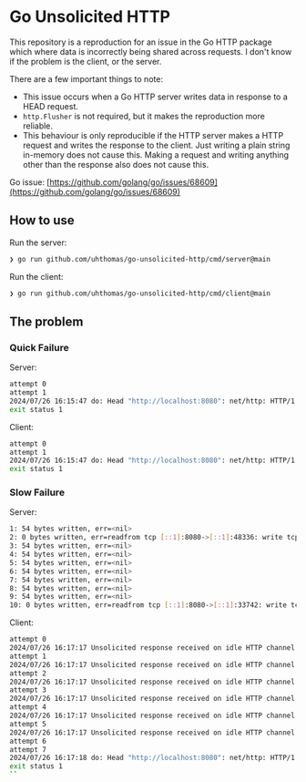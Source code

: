 # Go Unsolicited HTTP

This repository is a reproduction for an issue in the Go HTTP package which
where data is incorrectly being shared across requests. I don't know if the
problem is the client, or the server.

There are a few important things to note:

- This issue occurs when a Go HTTP server writes data in response to a HEAD
  request.
- `http.Flusher` is not required, but it makes the reproduction more reliable.
- This behaviour is only reproducible if the HTTP server makes a HTTP request
  and writes the response to the client. Just writing a plain string in-memory
  does not cause this. Making a request and writing anything other than the
  response also does not cause this.

Go issue: [https://github.com/golang/go/issues/68609](https://github.com/golang/go/issues/68609)

## How to use

Run the server:

```sh
❯ go run github.com/uhthomas/go-unsolicited-http/cmd/server@main
```

Run the client:

```sh
❯ go run github.com/uhthomas/go-unsolicited-http/cmd/client@main
```

## The problem

### Quick Failure

Server:

```sh
attempt 0
attempt 1
2024/07/26 16:15:47 do: Head "http://localhost:8080": net/http: HTTP/1.x transport connection broken: malformed HTTP status code "html>"
exit status 1
```

Client:

```sh
attempt 0
attempt 1
2024/07/26 16:15:47 do: Head "http://localhost:8080": net/http: HTTP/1.x transport connection broken: malformed HTTP status code "html>"
exit status 1
```

### Slow Failure

Server:

```sh
1: 54 bytes written, err=<nil>
2: 0 bytes written, err=readfrom tcp [::1]:8080->[::1]:48336: write tcp [::1]:8080->[::1]:48336: write: broken pipe
3: 54 bytes written, err=<nil>
4: 54 bytes written, err=<nil>
5: 54 bytes written, err=<nil>
6: 54 bytes written, err=<nil>
7: 54 bytes written, err=<nil>
8: 54 bytes written, err=<nil>
9: 54 bytes written, err=<nil>
10: 0 bytes written, err=readfrom tcp [::1]:8080->[::1]:33742: write tcp [::1]:8080->[::1]:33742: write: broken pipe
```

Client:

```sh
attempt 0
2024/07/26 16:17:17 Unsolicited response received on idle HTTP channel starting with "<!DOCTYPE html>\n<html>\n  <head>\n    <title>Thomas</tit"; err=<nil>
attempt 1
2024/07/26 16:17:17 Unsolicited response received on idle HTTP channel starting with "<!DOCTYPE html>\n<html>\n  <head>\n    <title>Thomas</tit"; err=<nil>
attempt 2
2024/07/26 16:17:17 Unsolicited response received on idle HTTP channel starting with "<!DOCTYPE html>\n<html>\n  <head>\n    <title>Thomas</tit"; err=<nil>
attempt 3
2024/07/26 16:17:17 Unsolicited response received on idle HTTP channel starting with "<!DOCTYPE html>\n<html>\n  <head>\n    <title>Thomas</tit"; err=<nil>
attempt 4
2024/07/26 16:17:17 Unsolicited response received on idle HTTP channel starting with "<!DOCTYPE html>\n<html>\n  <head>\n    <title>Thomas</tit"; err=<nil>
attempt 5
2024/07/26 16:17:17 Unsolicited response received on idle HTTP channel starting with "<!DOCTYPE html>\n<html>\n  <head>\n    <title>Thomas</tit"; err=<nil>
attempt 6
attempt 7
2024/07/26 16:17:18 do: Head "http://localhost:8080": net/http: HTTP/1.x transport connection broken: malformed HTTP status code "html>"
exit status 1
``
